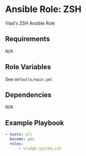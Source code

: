 # Ansible Role: ZSH

Vlad's ZSH Ansible Role

## Requirements

*_N/A_*

## Role Variables

See `defaults/main.yml`

## Dependencies

*_N/A_*

## Example Playbook

```yaml
- hosts: all
  become: yes
  roles:
      - vladgh.system.zsh
```
